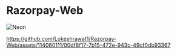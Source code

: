 # Razorpay-Web



![Neon](https://github.com/Lokeshrawat1/Razorpay-Web/assets/114060111/03fc8ada-e767-4e18-b827-6e6a47931fad)



https://github.com/Lokeshrawat1/Razorpay-Web/assets/114060111/00df8f17-7b15-472e-943c-49cf0db93367

